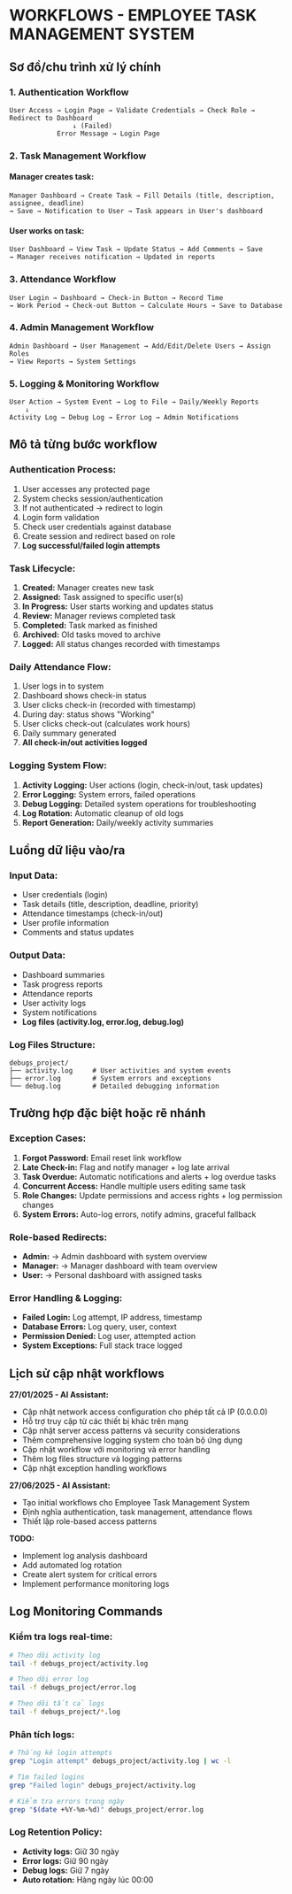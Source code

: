 # WORKFLOWS - EMPLOYEE TASK MANAGEMENT SYSTEM

## Sơ đồ/chu trình xử lý chính

### 1. Authentication Workflow
```
User Access → Login Page → Validate Credentials → Check Role → Redirect to Dashboard
                ↓ (Failed)
            Error Message → Login Page
```

### 2. Task Management Workflow

#### Manager creates task:
```
Manager Dashboard → Create Task → Fill Details (title, description, assignee, deadline) 
→ Save → Notification to User → Task appears in User's dashboard
```

#### User works on task:
```
User Dashboard → View Task → Update Status → Add Comments → Save
→ Manager receives notification → Updated in reports
```

### 3. Attendance Workflow
```
User Login → Dashboard → Check-in Button → Record Time 
→ Work Period → Check-out Button → Calculate Hours → Save to Database
```

### 4. Admin Management Workflow
```
Admin Dashboard → User Management → Add/Edit/Delete Users → Assign Roles
→ View Reports → System Settings
```

### 5. Logging & Monitoring Workflow
```
User Action → System Event → Log to File → Daily/Weekly Reports
    ↓
Activity Log → Debug Log → Error Log → Admin Notifications
```

## Mô tả từng bước workflow

### Authentication Process:
1. User accesses any protected page
2. System checks session/authentication
3. If not authenticated → redirect to login
4. Login form validation
5. Check user credentials against database
6. Create session and redirect based on role
7. **Log successful/failed login attempts**

### Task Lifecycle:
1. **Created:** Manager creates new task
2. **Assigned:** Task assigned to specific user(s)
3. **In Progress:** User starts working and updates status
4. **Review:** Manager reviews completed task
5. **Completed:** Task marked as finished
6. **Archived:** Old tasks moved to archive
7. **Logged:** All status changes recorded with timestamps

### Daily Attendance Flow:
1. User logs in to system
2. Dashboard shows check-in status
3. User clicks check-in (recorded with timestamp)
4. During day: status shows "Working"
5. User clicks check-out (calculates work hours)
6. Daily summary generated
7. **All check-in/out activities logged**

### Logging System Flow:
1. **Activity Logging:** User actions (login, check-in/out, task updates)
2. **Error Logging:** System errors, failed operations
3. **Debug Logging:** Detailed system operations for troubleshooting
4. **Log Rotation:** Automatic cleanup of old logs
5. **Report Generation:** Daily/weekly activity summaries

## Luồng dữ liệu vào/ra

### Input Data:
- User credentials (login)
- Task details (title, description, deadline, priority)
- Attendance timestamps (check-in/out)
- User profile information
- Comments and status updates

### Output Data:
- Dashboard summaries
- Task progress reports
- Attendance reports
- User activity logs
- System notifications
- **Log files (activity.log, error.log, debug.log)**

### Log Files Structure:
```
debugs_project/
├── activity.log     # User activities and system events
├── error.log        # System errors and exceptions
└── debug.log        # Detailed debugging information
```

## Trường hợp đặc biệt hoặc rẽ nhánh

### Exception Cases:
1. **Forgot Password:** Email reset link workflow
2. **Late Check-in:** Flag and notify manager + log late arrival
3. **Task Overdue:** Automatic notifications and alerts + log overdue tasks
4. **Concurrent Access:** Handle multiple users editing same task
5. **Role Changes:** Update permissions and access rights + log permission changes
6. **System Errors:** Auto-log errors, notify admins, graceful fallback

### Role-based Redirects:
- **Admin:** → Admin dashboard with system overview
- **Manager:** → Manager dashboard with team overview  
- **User:** → Personal dashboard with assigned tasks

### Error Handling & Logging:
- **Failed Login:** Log attempt, IP address, timestamp
- **Database Errors:** Log query, user, context
- **Permission Denied:** Log user, attempted action
- **System Exceptions:** Full stack trace logged

## Lịch sử cập nhật workflows

**27/01/2025 - AI Assistant:**
- Cập nhật network access configuration cho phép tất cả IP (0.0.0.0)
- Hỗ trợ truy cập từ các thiết bị khác trên mạng
- Cập nhật server access patterns và security considerations
- Thêm comprehensive logging system cho toàn bộ ứng dụng
- Cập nhật workflow với monitoring và error handling
- Thêm log files structure và logging patterns
- Cập nhật exception handling workflows

**27/06/2025 - AI Assistant:** 
- Tạo initial workflows cho Employee Task Management System
- Định nghĩa authentication, task management, attendance flows
- Thiết lập role-based access patterns

**TODO:**
- Implement log analysis dashboard
- Add automated log rotation
- Create alert system for critical errors
- Implement performance monitoring logs

## Log Monitoring Commands

### Kiểm tra logs real-time:
```bash
# Theo dõi activity log
tail -f debugs_project/activity.log

# Theo dõi error log
tail -f debugs_project/error.log

# Theo dõi tất cả logs
tail -f debugs_project/*.log
```

### Phân tích logs:
```bash
# Thống kê login attempts
grep "Login attempt" debugs_project/activity.log | wc -l

# Tìm failed logins
grep "Failed login" debugs_project/activity.log

# Kiểm tra errors trong ngày
grep "$(date +%Y-%m-%d)" debugs_project/error.log
```

### Log Retention Policy:
- **Activity logs:** Giữ 30 ngày
- **Error logs:** Giữ 90 ngày  
- **Debug logs:** Giữ 7 ngày
- **Auto rotation:** Hàng ngày lúc 00:00 